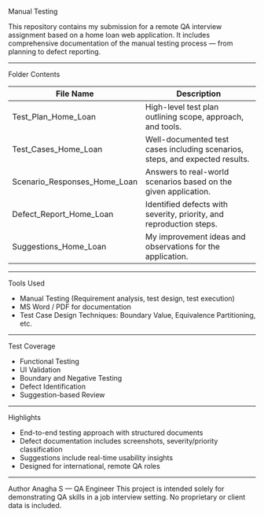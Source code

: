 Manual Testing 

This repository contains my submission for a remote QA interview assignment based on a home loan web application. It includes comprehensive documentation of the manual testing process — from planning to defect reporting.

---

 Folder Contents

| File Name                             | Description                                                		       |
|---------------------------------------|------------------------------------------------------------------------------|
| Test_Plan_Home_Loan            	| High-level test plan outlining scope, approach, and tools. 		       |
| Test_Cases_Home_Loan           	| Well-documented test cases including scenarios, steps, and expected results. |
| Scenario_Responses_Home_Loan	   	| Answers to real-world scenarios based on the given application. 	       |
| Defect_Report_Home_Loan 		| Identified defects with severity, priority, and reproduction steps.          |
| Suggestions_Home_Loan          	| My improvement ideas and observations for the application. 		       |

---

 Tools Used

- Manual Testing (Requirement analysis, test design, test execution)
- MS Word / PDF for documentation
- Test Case Design Techniques: Boundary Value, Equivalence Partitioning, etc.

---

 Test Coverage

- Functional Testing
- UI Validation
- Boundary and Negative Testing
- Defect Identification
- Suggestion-based Review

---

  Highlights

- End-to-end testing approach with structured documents
- Defect documentation includes screenshots, severity/priority classification
- Suggestions include real-time usability insights
- Designed for international, remote QA roles

---

Author
Anagha S — QA Engineer
This project is intended solely for demonstrating QA skills in a job interview setting. No proprietary or client data is included.